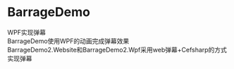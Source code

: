 # BarrageDemo
WPF实现弹幕        
BarrageDemo使用WPF的动画完成弹幕效果      
BarrageDemo2.Website和BarrageDemo2.Wpf采用web弹幕+Cefsharp的方式实现弹幕        
